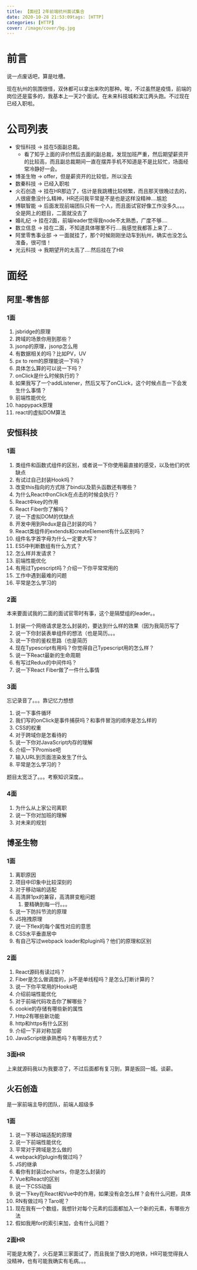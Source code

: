 ```yaml
---
title: 【面经】2年前端杭州面试集合
date: 2020-10-28 21:53:09tags: [HTTP]
categories: [HTTP]
cover: /image/cover/bg.jpg
---
```


# 前言

说一点废话吧，算是吐槽。

现在杭州的氛围很怪，双休都可以拿出来吹的那种。唉，不过虽然是疫情，前端的岗位还是蛮多的，我基本上一天2个面试。在未来科技城和滨江两头跑。不过现在已经入职啦。

# 公司列表

- 安恒科技 -> 挂在5面副总裁。
  - 看了知乎上面的评价然后去面的副总裁，发现加班严重，然后期望薪资开的比较高，而且副总裁期间一直在摆弄手机不知道是不是比较忙，场面经常冷静好一会。
- 博圣生物 -> offer，但是薪资开的比较低，所以没去
- 数秦科技 -> 已经入职啦
- 火石创造 -> 挂在HR那边了，估计是我跳槽比较频繁，而且那天很晚过去的，人很疲惫没什么精神，HR还问我平常是不是也是这样没精神....尴尬
- 博联智能 -> 后面发现前端团队只有一个人，而且面试官好像工作没多久。。。全是网上的题目，二面就没去了
- 婚礼纪 -> 挂在2面，前端leader觉得我node不太熟悉，广度不够....
- 数立信息 -> 挂在二面，不知道具体哪里不行....我感觉我都答上来了...
- 阿里零售事业部 -> 一面就挂了，那个时候刚刚坐动车到杭州，确实也没怎么准备，很可惜！
- 光云科技 -> 我期望开的太高了....然后挂在了HR

# 面经

## 阿里-零售部

### 1面

1. jsbridge的原理
2. 跨域的场景你用到那些？
3. jsonp的原理，jsonp怎么用
4. 有数据相关的吗？比如PV，UV
5. px to rem的原理能说一下吗？
6. 具体怎么算的可以说一下吗？
7. onClick是什么时候执行的？
8. 如果我写了一个addListener，然后又写了onCLick，这个时候点击一下会发生什么事情？
9. 前端性能优化
10. happypack原理
11. react的虚拟DOM算法

## 安恒科技

### 1面

1. 类组件和函数式组件的区别，或者说一下你使用最直接的感受，以及他们的优缺点
2. 有试过自己封装Hook吗？
3. 改变this指向的方式除了bind以及箭头函数还有哪些？
4. 为什么React中onClick在点击的时候会执行？
5. React中key的作用
6. React Fiber你了解吗？
7. 说一下虚拟DOM的优缺点
8. 开发中用到Redux是自己封装的吗？
9. React类组件的extends和createElement有什么区别吗？
10. 组件名字首字母为什么一定要大写？
11. ES5中判断数组有什么方式？
12. 怎么样并发请求？
13. 前端性能优化
14. 有用过Typescript吗？介绍一下你平常常用的
15. 工作中遇到最难的问题
16. 平常是怎么学习的

### 2面

本来要面试我的二面的面试官零时有事，这个是隔壁组的leader。。

1. 封装一个网络请求是怎么封装的，要达到什么样的效果（因为我简历写了
2. 说一下你封装表单组件的想法（也是简历。。。
3. 说一下你的鉴权思路（也是简历
4. 现在Typescript有用吗？你觉得自己Typescript用的怎么样？
5. 说一下React最新的生命周期
6. 有写过Redux的中间件吗？
7. 说一下React Fiber做了一件什么事情

### 3面

忘记录音了。。。靠记忆力想想

1. 说一下事件循环
2. 我们写的onClick是事件捕获吗？和事件冒泡的顺序是怎么样的
3. CSS的权重
4. 对于跨域你是怎看待的
5. 说一下你对JavaScript内存的理解
6. 介绍一下Promise吧
7. 输入URL到页面渲染发生了什么
8. 平常是怎么学习的？

题目太宽泛了。。。考察知识深度。。

### 4面

1. 为什么从上家公司离职
2. 说一下你对加班的理解
3. 对未来的规划

## 博圣生物

### 1面

1. 离职原因
2. 项目中印象中比较深刻的
3. 对于移动端的适配
4. 高清屏1px的兼容，高清屏变粗问题
   1. 要精确到每一行。。。
5. 说一下防抖节流的原理
6. JS拖拽原理
7. 说一下flex的每个属性对应的意思
8. CSS水平垂直居中
9. 有自己写过webpack loader和plugin吗？他们的原理和区别

### 2面

1. React源码有读过吗？
2. Fiber是怎么做调度的，js不是单线程吗？是怎么打断计算的？
3. 说一下你平常用的Hooks吧
4. 介绍前端性能优化
5. 对于前端代码攻击你了解哪些？
6. cookie的存储有哪些新的属性
7. Http2有哪些新功能
8. http和https有什么区别
9. 介绍一下非对称加密
10. JavaScript继承熟悉吗？有哪些方式？

### 3面HR

上来就源码我以为我要凉了，不过后面都有复习到，算是扳回一城。谈薪。

## 火石创造

是一家前端主导的团队，前端人超级多

### 1面

1. 说一下移动端适配的原理
2. 说一下前端性能优化
3. 平常对于跨域是怎么做的
4. webpack的plugin有做过吗？
5. JS的继承
6. 看你有封装过echarts，你是怎么封装的
7. Vue和React的区别
8. 说一下CSS动画
9. 说一下key在React和Vue中的作用，如果没有会怎么样？会有什么问题，具体
10. RN有做过吗？Taro呢？
11. 现在我有一个数组，我想针对每个元素的后面都加入一个新的元素，有哪些方法
12. 假如我用for的索引来加，会有什么问题？

### 2面HR

可能是太晚了，火石是第三家面试了，而且我坐了很久的地铁，HR可能觉得我人没精神，也有可能我确实有毛病。。。



